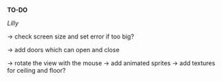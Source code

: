 **TO-DO**

*Lilly*

<!-- -> convert floor and ceiling color (rgb) to actual color -->
<!-- -> stop textures from moving with the player -->
<!-- -> check Error messages to start with "ERROR\n" and then having a description -->
<!-- -> check minimapsize always being the same size, no matter the mapsize -->
-> check screen size and set error if too big?
<!-- -> try to be able to use 2 keys at once -->
<!-- -> what if map is not a square? -->
-> add doors which can open and close
<!-- -> add more textures -->
-> rotate the view with the mouse
-> add animated sprites
-> add textures for ceiling and floor?
<!-- -> fix textures being displayed mirrored -->
